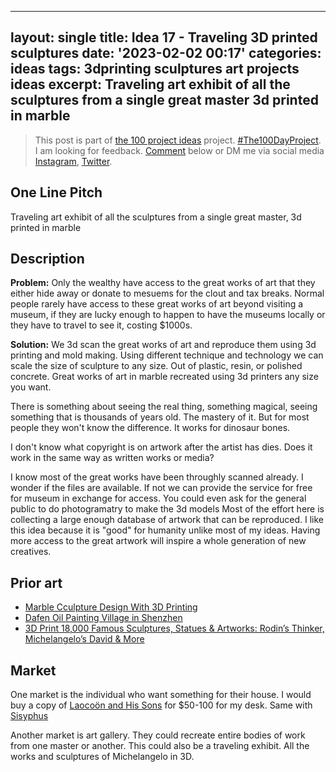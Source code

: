 
---
layout: single
title: Idea 17 - Traveling 3D printed sculptures
date: '2023-02-02 00:17'
categories: ideas
tags: 3dprinting sculptures art projects ideas
excerpt: Traveling art exhibit of all the sculptures from a single great master 3d printed in marble
---

> This post is part of [the 100 project ideas](https://blog.abluestar.com/projects/2023-100-ideas/) project. [#The100DayProject](https://www.the100dayproject.org/). I am looking for feedback. <a href='#utterances-comments'>Comment</a> below or DM me via social media <a href="https://instagram.com/funvill" rel="nofollow noopener noreferrer"><i class="fab fa-fw fa-instagram" aria-hidden="true"></i><span class="label">Instagram</span></a>, <a href="https://twitter.com/funvill" rel="nofollow noopener noreferrer"><i class="fab fa-fw fa-twitter" aria-hidden="true"></i><span class="label">Twitter</span></a>.

## One Line Pitch

Traveling art exhibit of all the sculptures from a single great master, 3d printed in marble

## Description

**Problem:** Only the wealthy have access to the great works of art that they either hide away or donate to mesuems for the clout and tax breaks. Normal people rarely have access to these great works of art beyond visiting a museum, if they are lucky enough to happen to have the museums locally or they have to travel to see it, costing $1000s.

**Solution:** We 3d scan the great works of art and reproduce them using 3d printing and mold making. Using different technique and technology we can scale the size of sculpture to any size. Out of plastic, resin, or polished concrete. Great works of art in marble recreated using 3d printers any size you want.

There is something about seeing the real thing, something magical, seeing something that is thousands of years old. The mastery of it. But for most people they won't know the difference. It works for dinosaur bones.

I don't know what copyright is on artwork after the artist has dies. Does it work in the same way as written works or media?

I know most of the great works have been throughly scanned already. I wonder if the files are available. If not we can provide the service for free for museum in exchange for access. You could even ask for the general public to do photogramatry to make the 3d models Most of the effort here is collecting a large enough database of artwork that can be reproduced. I like this idea because it is "good" for humanity unlike most of my ideas. Having more access to the great artwork will inspire a whole generation of new creatives.

## Prior art

- [Marble Cculpture Design With 3D Printing](https://marblising.com/marble-sculpture-design-with-3d-printing/)
- [Dafen Oil Painting Village in Shenzhen](https://www.chinahighlights.com/shenzhen/attraction/dafen-oil-painting-village.htm)
- [3D Print 18,000 Famous Sculptures, Statues & Artworks: Rodin’s Thinker, Michelangelo’s David & More](https://www.openculture.com/2021/04/3d-print-18000-famous-sculptures-statues-artworks-rodins-thinker-michelangelos-david-more.html)

## Market

One market is the individual who want something for their house. I would buy a copy of [Laocoön and His Sons](https://twitter.com/culturaltutor/status/1624624879684227072?t=VxWprEyBsh6YJNrKZkCB2w&s=19) for $50-100 for my desk. Same with [Sisyphus](https://en.wikipedia.org/wiki/Sisyphus)

Another market is art gallery. They could recreate entire bodies of work from one master or another. This could also be a traveling exhibit. All the works and sculptures of Michelangelo in 3D.